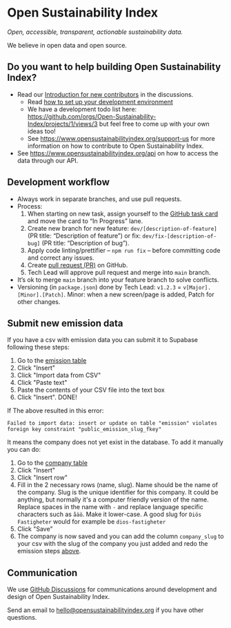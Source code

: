 # Open Sustainability Index

_Open, accessible, transparent, actionable sustainability data._

We believe in open data and open source.

## Do you want to help building Open Sustainability Index?

- Read our [Introduction for new contributors](https://github.com/orgs/Open-Sustainability-Index/discussions/12) in the discussions.
  - Read [how to set up your development environment](https://github.com/Open-Sustainability-Index/open-sustainability-index-frontend?tab=readme-ov-file#how-to-set-up)
  - We have a development todo list here: https://github.com/orgs/Open-Sustainability-Index/projects/1/views/3 but feel free to come up with your own ideas too!
  - See https://www.opensustainabilityindex.org/support-us for more information on how to contribute to Open Sustainability Index.
- See https://www.opensustainabilityindex.org/api on how to access the data through our API.

## Development workflow

- Always work in separate branches, and use pull requests.
- Process:
	1. When starting on new task, assign yourself to the [GitHub task card](https://github.com/orgs/Open-Sustainability-Index/projects/1/views/3) and move the card to “In Progress” lane.
	2. Create new branch for new feature: `dev/[description-of-feature]` (PR title: “Description of feature”) or fix: `dev/fix-[description-of-bug]` (PR title: “Description of bug”).
	3. Apply code linting/prettifier – `npm run fix` – before committing code and correct any issues.
	4. Create [pull request (PR)](https://github.com/Open-Sustainability-Index/open-sustainability-index-frontend/pulls) on GitHub.
	5. Tech Lead will approve pull request and merge into `main` branch.
- It’s ok to merge `main` branch into your feature branch to solve conflicts.
- Versioning (in `package.json`) done by Tech Lead: `v1.2.3` = `v[Major].[Minor].[Patch]`. Minor: when a new screen/page is added, Patch for other changes.

## Submit new emission data
If you have a csv with emission data you can submit it to Supabase following these steps:
1. Go to the [emission table](https://supabase.com/dashboard/project/xtvsbqwnsdqzjdqirdha/editor/29915?schema=public)
2. Click "Insert"
3. Click "Import data from CSV"
4. Click "Paste text"
5. Paste the contents of your CSV file into the text box
6. Click "Insert". DONE!

If The above resulted in this error:
```
Failed to import data: insert or update on table "emission" violates foreign key constraint "public_emission_slug_fkey"
```
It means the company does not yet exist in the database. To add it manually you can do:
1. Go to the [company table](https://supabase.com/dashboard/project/xtvsbqwnsdqzjdqirdha/editor/29925?schema=public)
2. Click "Insert"
3. Click "Insert row"
4. Fill in the 2 necessary rows (name, slug). Name should be the name of the company. Slug is the unique identifier for this company. It could be anything, but normally it's a computer friendly version of the name. Replace spaces in the name with `-` and replace language specific characters such as `åäö`. Make it lower-case. A good slug for `Diös Fastigheter` would for example be `dios-fastigheter`
5. Click "Save"
6. The company is now saved and you can add the column `company_slug` to your csv with the slug of the company you just added and redo the emission steps [above](https://github.com/Open-Sustainability-Index/.github/edit/main/profile/README.md#submit-new-emission-data). 

## Communication

We use [GitHub Discussions](https://github.com/orgs/Open-Sustainability-Index/discussions) for communications around development and design of Open Sustainability Index.

Send an email to hello@opensustainabilityindex.org if you have other questions.
